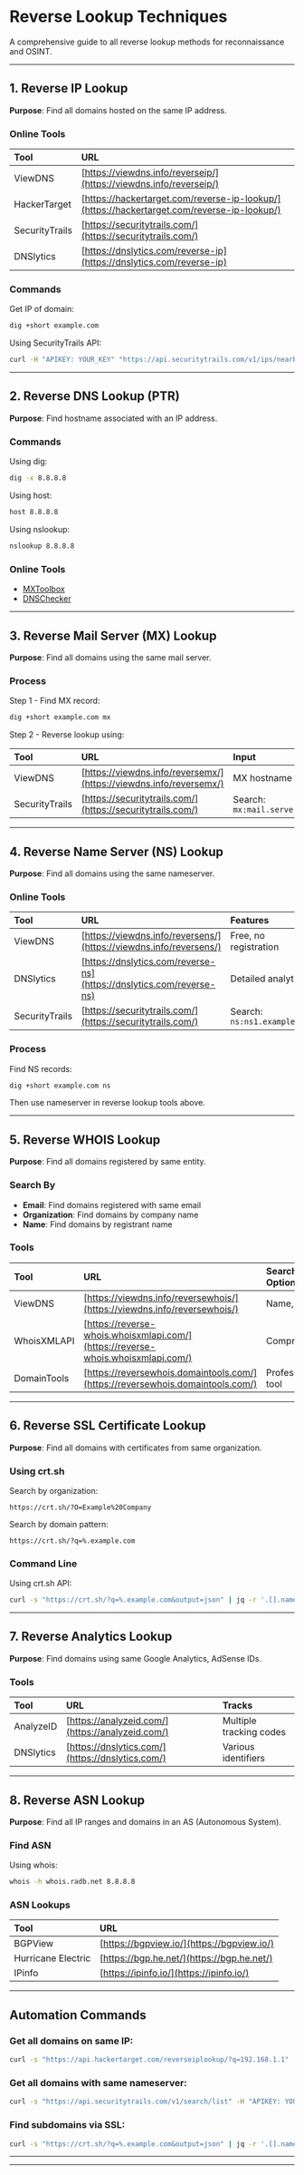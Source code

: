 # Reverse Lookup Techniques

A comprehensive guide to all reverse lookup methods for reconnaissance and OSINT.

---
## 1. Reverse IP Lookup

**Purpose**: Find all domains hosted on the same IP address.

### Online Tools

| Tool | URL |
|:-----|:----|
| ViewDNS | [https://viewdns.info/reverseip/](https://viewdns.info/reverseip/) |
| HackerTarget | [https://hackertarget.com/reverse-ip-lookup/](https://hackertarget.com/reverse-ip-lookup/) |
| SecurityTrails | [https://securitytrails.com/](https://securitytrails.com/) |
| DNSlytics | [https://dnslytics.com/reverse-ip](https://dnslytics.com/reverse-ip) |

### Commands

Get IP of domain:
```bash
dig +short example.com
```

Using SecurityTrails API:
```bash
curl -H "APIKEY: YOUR_KEY" "https://api.securitytrails.com/v1/ips/nearby/192.168.1.1"
```

---

## 2. Reverse DNS Lookup (PTR)

**Purpose**: Find hostname associated with an IP address.

### Commands

Using dig:
```bash
dig -x 8.8.8.8
```

Using host:
```bash
host 8.8.8.8
```

Using nslookup:
```bash
nslookup 8.8.8.8
```

### Online Tools
- [MXToolbox](https://mxtoolbox.com/ReverseLookup.aspx)
- [DNSChecker](https://dnschecker.org/reverse-dns-lookup.php)

---

## 3. Reverse Mail Server (MX) Lookup

**Purpose**: Find all domains using the same mail server.

### Process

Step 1 - Find MX record:
```bash
dig +short example.com mx
```

Step 2 - Reverse lookup using:

| Tool | URL | Input |
|:-----|:----|:------|
| ViewDNS | [https://viewdns.info/reversemx/](https://viewdns.info/reversemx/) | MX hostname |
| SecurityTrails | [https://securitytrails.com/](https://securitytrails.com/) | Search: `mx:mail.server.com` |

---

## 4. Reverse Name Server (NS) Lookup

**Purpose**: Find all domains using the same nameserver.

### Online Tools

| Tool | URL | Features |
|:-----|:----|:---------|
| ViewDNS | [https://viewdns.info/reversens/](https://viewdns.info/reversens/) | Free, no registration |
| DNSlytics | [https://dnslytics.com/reverse-ns](https://dnslytics.com/reverse-ns) | Detailed analytics |
| SecurityTrails | [https://securitytrails.com/](https://securitytrails.com/) | Search: `ns:ns1.example.com` |

### Process

Find NS records:
```bash
dig +short example.com ns
```

Then use nameserver in reverse lookup tools above.

---

## 5. Reverse WHOIS Lookup

**Purpose**: Find all domains registered by same entity.

### Search By

- **Email**: Find domains registered with same email
- **Organization**: Find domains by company name
- **Name**: Find domains by registrant name

### Tools

| Tool | URL | Search Options |
|:-----|:----|:---------------|
| ViewDNS | [https://viewdns.info/reversewhois/](https://viewdns.info/reversewhois/) | Name, email |
| WhoisXMLAPI | [https://reverse-whois.whoisxmlapi.com/](https://reverse-whois.whoisxmlapi.com/) | Comprehensive |
| DomainTools | [https://reversewhois.domaintools.com/](https://reversewhois.domaintools.com/) | Professional tool |

---

## 6. Reverse SSL Certificate Lookup

**Purpose**: Find all domains with certificates from same organization.

### Using crt.sh

Search by organization:
```
https://crt.sh/?O=Example%20Company
```

Search by domain pattern:
```
https://crt.sh/?q=%.example.com
```

### Command Line

Using crt.sh API:
```bash
curl -s "https://crt.sh/?q=%.example.com&output=json" | jq -r '.[].name_value' | sort -u
```

---

## 7. Reverse Analytics Lookup

**Purpose**: Find domains using same Google Analytics, AdSense IDs.

### Tools

| Tool      | URL                                              | Tracks                  |
| :-------- | :----------------------------------------------- | :---------------------- |
| AnalyzeID | [https://analyzeid.com/](https://analyzeid.com/) | Multiple tracking codes |
| DNSlytics | [https://dnslytics.com/](https://dnslytics.com/) | Various identifiers     |

---

## 8. Reverse ASN Lookup

**Purpose**: Find all IP ranges and domains in an AS (Autonomous System).

### Find ASN

Using whois:
```bash
whois -h whois.radb.net 8.8.8.8
```

### ASN Lookups

| Tool | URL |
|:-----|:----|
| BGPView | [https://bgpview.io/](https://bgpview.io/) |
| Hurricane Electric | [https://bgp.he.net/](https://bgp.he.net/) |
| IPinfo | [https://ipinfo.io/](https://ipinfo.io/) |

---

## Automation Commands

### Get all domains on same IP:
```bash
curl -s "https://api.hackertarget.com/reverseiplookup/?q=192.168.1.1"
```

### Get all domains with same nameserver:
```bash
curl -s "https://api.securitytrails.com/v1/search/list" -H "APIKEY: YOUR_KEY" -H "Content-Type: application/json" -d '{"filter": {"ns": "ns1.example.com"}}'
```

### Find subdomains via SSL:
```bash
curl -s "https://crt.sh/?q=%.example.com&output=json" | jq -r '.[].name_value' | sort -u
```

---
---
